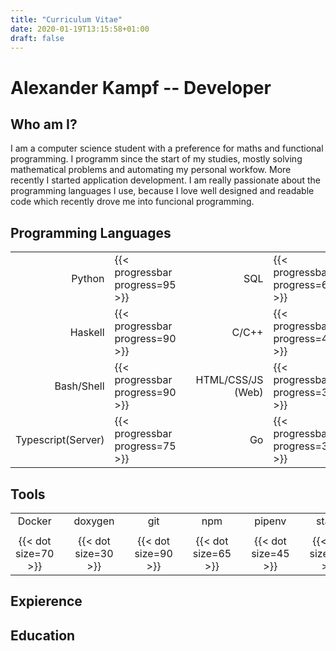 ```yaml
---
title: "Curriculum Vitae"
date: 2020-01-19T13:15:58+01:00
draft: false
---
```


# Alexander Kampf -- Developer

## Who am I?
I am a computer science student with a preference for maths and functional
programming. I programm since the start of my studies, mostly solving
mathematical problems and automating  my personal workfow. More recently I
started application development. I am really passionate about the programming
languages I use, because I love well designed and readable code which recently
drove me into funcional programming.

## Programming Languages

|                    |                                 |   |                   |                                 |
|-------------------:|---------------------------------|---|------------------:|---------------------------------|
|             Python | {{< progressbar progress=95 >}} |   |               SQL | {{< progressbar progress=60 >}} |
|            Haskell | {{< progressbar progress=90 >}} |   |             C/C++ | {{< progressbar progress=40 >}} |
|         Bash/Shell | {{< progressbar progress=90 >}} |   | HTML/CSS/JS (Web) | {{< progressbar progress=30 >}} |
| Typescript(Server) | {{< progressbar progress=75 >}} |   |                Go | {{< progressbar progress=30 >}} |


## Tools
|                     |   |                     |   |                     |   |                     |   |                     |   |                     |
|:-------------------:|---|:-------------------:|---|:-------------------:|---|:-------------------:|---|:-------------------:|---|:-------------------:|
| Docker              |   | doxygen             |   | git                 |   | npm                 |   | pipenv              |   | stack               |
|                     |   |                     |   |                     |   |                     |   |                     |   |                     |
| {{< dot size=70 >}} |   | {{< dot size=30 >}} |   | {{< dot size=90 >}} |   | {{< dot size=65 >}} |   | {{< dot size=45 >}} |   | {{< dot size=45 >}} |

## Expierence

## Education
